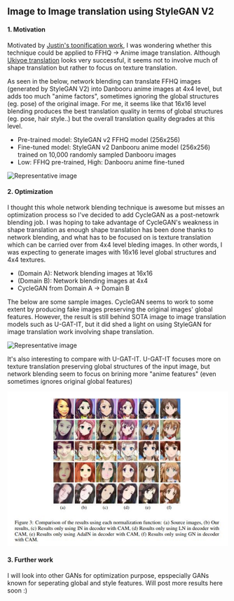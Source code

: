 
## Image to Image translation using StyleGAN V2


#### 1. Motivation 

 
Motivated by [Justin's toonification work](https://www.justinpinkney.com/making-toonify/), I was wondering whether this technique could be applied to FFHQ -> Anime image translation. Although [Ukiyoe translation](https://www.justinpinkney.com/stylegan-network-blending/) looks very successful, it seems not to involve much of shape translation but rather to focus on texture translation.

As seen in the below, network blending can translate FFHQ images (generated by StyleGAN V2) into Danbooru anime images at 4x4 level, but adds too much "anime factors", sometimes ignoring the global structures (eg. pose) of the original image. For me, it seems like that 16x16 level blending produces the best translation quality in terms of global structures (eg. pose, hair style..) but the overall translation quality degrades at this level. <br>

- Pre-trained model: StyleGAN v2 FFHQ model (256x256)
- Fine-tuned model: StyleGAN v2 Danbooru anime model (256x256) trained on 10,000 randomly sampled Danbooru images
- Low: FFHQ pre-trained, High: Danbooru anime fine-tuned

![Representative image](https://github.com/jis478/img_translation/blob/main/imgs/ffhq_to_anime.png)


#### 2. Optimization 
I thought this whole network blending technique is awesome but misses an optimization process so I've decided to add CycleGAN as a post-netowrk blending job. I was hoping to take advantage of CycleGAN's weakness in shape translation as enough shape translation has been done thanks to network blending, and what has to be focused on is texture translation which can be carried over from 4x4 level bleding images. In other words, I was expecting to generate images with 16x16 level global structures and 4x4 textures.

- (Domain A): Network blending images at 16x16
- (Domain B): Network blending images at 4x4
- CycleGAN from Domain A -> Domain B 


The below are some sample images. CycleGAN seems to work to some extent by producing fake images preserving the original images' global features. However, the result is still behind SOTA image to image translation models such as U-GAT-IT, but it did shed a light on using StyleGAN for image translation work involving shape translation. 

![Representative image](https://github.com/jis478/img_translation/blob/main/imgs/cyclegan_opt.png)


It's also interesting to compare with U-GAT-IT. U-GAT-IT focuses more on texture translation preserving global structures of the input image, but network blending seem to focus on brining more "anime features" (even sometimes ignores original global features)

![Representative image](https://github.com/jis478/img_translation/blob/main/imgs/ugatit.JPG)


#### 3. Further work
I will look into other GANs for optimization purpose, epspecially GANs known for seperating global and style features. Will post more results here soon :)






